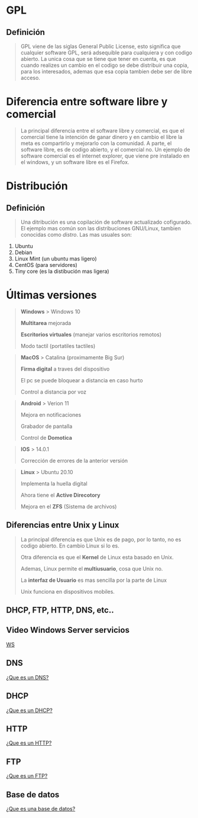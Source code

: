 # GPL
## Definición
> GPL viene de las siglas General Public License, esto significa que cualquier software GPL, será adsequible para cualquiera y con codigo abierto. La unica cosa que se tiene que tener en cuenta, es que cuando realizes un cambio en el codigo se debe distribuir una copia, para los interesados, ademas que esa copia tambien debe ser de libre acceso.


# Diferencia entre software libre y comercial
> La principal diferencia entre el software libre y comercial, es que el comercial tiene la intención de ganar dinero y en cambio el libre la meta es compartirlo y mejorarlo con la comunidad.
A parte, el software libre, es de codigo abierto, y el comercial no.
Un ejemplo de software comercial es el internet explorer, que viene pre instalado en el windows, y un software libre es el Firefox.

 
 
# Distribución
## Definición
> Una ditribución es una copilación de software actualizado cofigurado. El ejemplo mas común son las distribuciones GNU/Linux, tambien conocidas como *distro*. Las mas usuales son:
1. Ubuntu
2. Debian
3. Linux Mint (un ubuntu mas ligero)
4. CentOS (para servidores)
5. Tiny core (es la distibución mas ligera)


# Últimas versiones
> **Windows** > Windows 10
>
> **Multitarea** mejorada
>
> **Escritorios virtuales** (manejar varios escritorios remotos)
>
> Modo tactil (portatiles tactiles)
>

>**MacOS** > Catalina (proximamente Big Sur)
>
> **Firma digital** a traves del dispositivo
>
> El pc se puede bloquear a distancia en caso hurto
>
> Control a distancia por voz
>

> **Android** > Verion 11
>
> Mejora en notificaciones
> 
> Grabador de pantalla
>
> Control de **Domotica**
>

> **IOS** > 14.0.1
>
> Corrección de errores de la anterior versión
>

> **Linux** > Ubuntu 20.10
>
> Implementa la huella digital
>
> Ahora tiene el **Active Direcotory**
>
> Mejora en el **ZFS** (Sistema de archivos)

## Diferencias entre Unix y Linux

> La principal diferencia es que Unix es de pago, por lo tanto, no es codigo abierto. En cambio Linux si lo es.
>
> Otra diferencia es que el **Kernel** de Linux esta basado en Unix.
> 
> Ademas, Linux permite el **multiusuario**, cosa que Unix no.
> 
> La **interfaz de Usuario** es mas sencilla por la parte de Linux
> 
> Unix funciona en dispositivos mobiles.

## DHCP, FTP, HTTP, DNS, etc..

## Video Windows Server servicios

[WS](https://youtu.be/9k5cSEnW6Kg)

## DNS

[¿Que es un DNS?](https://youtu.be/s9rzjZ-ocg0)

## DHCP

[¿Que es un DHCP?](https://youtu.be/pcHs90MbKXk)

## HTTP

[¿Que es un HTTP?](https://youtu.be/S975NVYbe2E)

## FTP

[¿Que es un FTP?](https://youtu.be/PrH59XI2_fw)

## Base de datos

[¿Que es una base de datos?](https://youtu.be/3R27HUwjSUM)
